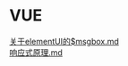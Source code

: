 # VUE


[关于elementUI的\$msgbox.md](%E5%85%B3%E4%BA%8EelementUI%E7%9A%84$msgbox.md)  
[响应式原理.md](%E5%93%8D%E5%BA%94%E5%BC%8F%E5%8E%9F%E7%90%86.md)  
